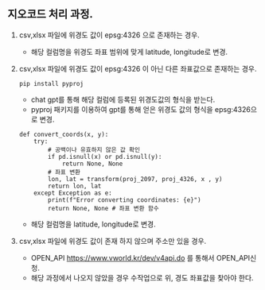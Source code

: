 ## 지오코드 처리 과정.

1. csv,xlsx 파일에 위경도 값이 epsg:4326 으로 존재하는 경우.
    - 해당 컬럼명을 위경도 좌표 범위에 맞게 latitude, longitude로 변경.
2. csv,xlsx 파일에 위경도 값이 epsg:4326 이 아닌 다른 좌표값으로 존재하는 경우.

    `pip install pyproj`

    - chat gpt를 통해 해당 컬럼에 등록된 위경도값의 형식을 받는다.
    - pyproj 패키지를 이용하여 gpt를 통해 얻은 위경도 값의 형식을 epsg:4326으로 변경.

    ```
    def convert_coords(x, y):
        try:
            # 공백이나 유효하지 않은 값 확인
            if pd.isnull(x) or pd.isnull(y):
                return None, None
            # 좌표 변환
            lon, lat = transform(proj_2097, proj_4326, x , y)
            return lon, lat
        except Exception as e:
            print(f"Error converting coordinates: {e}")
            return None, None # 좌표 변환 함수
    ```

    - 해당 컬럼명을 latitude, longitude로 변경.

3. csv,xlsx 파일에 위경도 값이 존재 하지 않으며 주소만 있을 경우.
    - OPEN_API https://www.vworld.kr/dev/v4api.do 를 통해서 OPEN_API신청.
    - 해당 과정에서 나오지 않았을 경우 수작업으로 위, 경도 좌표값을 찾아야 한다.
